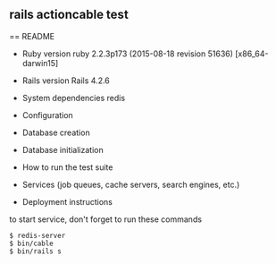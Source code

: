 ## rails actioncable test

== README

* Ruby version
ruby 2.2.3p173 (2015-08-18 revision 51636) [x86_64-darwin15]

* Rails version
Rails 4.2.6

* System dependencies
redis

* Configuration

* Database creation

* Database initialization

* How to run the test suite

* Services (job queues, cache servers, search engines, etc.)

* Deployment instructions

to start service, don't forget to run these commands

```
$ redis-server
$ bin/cable
$ bin/rails s
```
